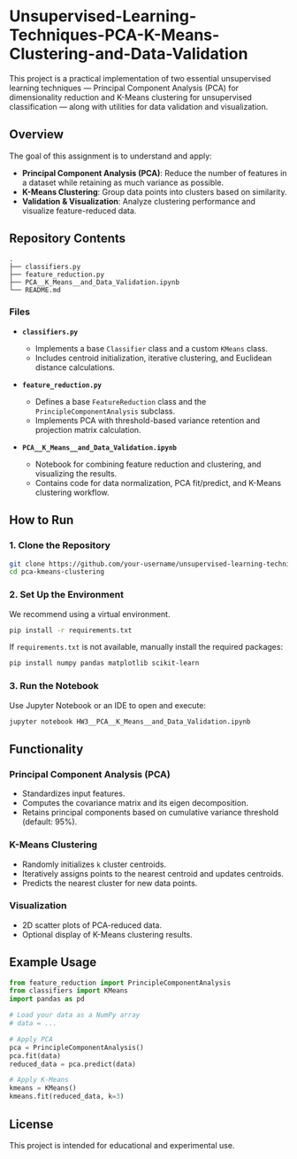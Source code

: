 # Unsupervised-Learning-Techniques-PCA-K-Means-Clustering-and-Data-Validation

This project is a practical implementation of two essential unsupervised learning techniques — Principal Component Analysis (PCA) for dimensionality reduction and K-Means clustering for unsupervised classification — along with utilities for data validation and visualization.

## Overview

The goal of this assignment is to understand and apply:
- **Principal Component Analysis (PCA)**: Reduce the number of features in a dataset while retaining as much variance as possible.
- **K-Means Clustering**: Group data points into clusters based on similarity.
- **Validation & Visualization**: Analyze clustering performance and visualize feature-reduced data.

## Repository Contents

```
.
├── classifiers.py
├── feature_reduction.py
├── PCA__K_Means__and_Data_Validation.ipynb
└── README.md
```

### Files

- **`classifiers.py`**
  - Implements a base `Classifier` class and a custom `KMeans` class.
  - Includes centroid initialization, iterative clustering, and Euclidean distance calculations.

- **`feature_reduction.py`**
  - Defines a base `FeatureReduction` class and the `PrincipleComponentAnalysis` subclass.
  - Implements PCA with threshold-based variance retention and projection matrix calculation.

- **`PCA__K_Means__and_Data_Validation.ipynb`**
  - Notebook for combining feature reduction and clustering, and visualizing the results.
  - Contains code for data normalization, PCA fit/predict, and K-Means clustering workflow.

## How to Run

### 1. Clone the Repository

```bash
git clone https://github.com/your-username/unsupervised-learning-techniques-pca-kmeans-clustering.git
cd pca-kmeans-clustering
```

### 2. Set Up the Environment

We recommend using a virtual environment.

```bash
pip install -r requirements.txt
```

If `requirements.txt` is not available, manually install the required packages:

```bash
pip install numpy pandas matplotlib scikit-learn
```

### 3. Run the Notebook

Use Jupyter Notebook or an IDE to open and execute:

```bash
jupyter notebook HW3__PCA__K_Means__and_Data_Validation.ipynb
```

## Functionality

### Principal Component Analysis (PCA)

- Standardizes input features.
- Computes the covariance matrix and its eigen decomposition.
- Retains principal components based on cumulative variance threshold (default: 95%).

### K-Means Clustering

- Randomly initializes `k` cluster centroids.
- Iteratively assigns points to the nearest centroid and updates centroids.
- Predicts the nearest cluster for new data points.

### Visualization

- 2D scatter plots of PCA-reduced data.
- Optional display of K-Means clustering results.

## Example Usage

```python
from feature_reduction import PrincipleComponentAnalysis
from classifiers import KMeans
import pandas as pd

# Load your data as a NumPy array
# data = ...

# Apply PCA
pca = PrincipleComponentAnalysis()
pca.fit(data)
reduced_data = pca.predict(data)

# Apply K-Means
kmeans = KMeans()
kmeans.fit(reduced_data, k=3)
```

## License

This project is intended for educational and experimental use.
